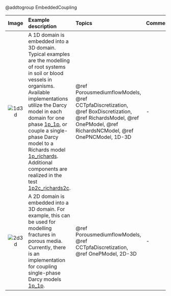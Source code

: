 @addtogroup EmbeddedCoupling


| Image | Example description | Topics | Comment |
|:----------:|:----------|:---------|:---------|
| ![1d3d](coupling_embedded_1d3d.svg) | A 1D domain is embedded into a 3D domain. Typical examples are the modelling of root systems in soil or blood vessels in organisms. Available implementations utilize the Darcy model in each domain for one phase [1p_1p](https://git.iws.uni-stuttgart.de/dumux-repositories/dumux/-/tree/master/test/multidomain/embedded/1d3d/1p_1p?ref_type=heads), or couple a single-phase Darcy model to a Richards model [1p_richards](https://git.iws.uni-stuttgart.de/dumux-repositories/dumux/-/tree/master/test/multidomain/embedded/1d3d/1p_richards?ref_type=heads). Additional components are realized in the test [1p2c_richards2c](https://git.iws.uni-stuttgart.de/dumux-repositories/dumux/-/tree/master/test/multidomain/embedded/1d3d/1p2c_richards2c?ref_type=heads). | @ref PorousmediumflowModels, @ref CCTpfaDiscretization, @ref BoxDiscretization, @ref RichardsModel, @ref OnePModel, @ref RichardsNCModel, @ref OnePNCModel, 1D-3D | - |
| ![2d3d](coupling_embedded_2d3d.svg) | A 2D domain is embedded into a 3D domain. For example, this can be used for modelling fractures in porous media. Currently, there is an implementation for coupling single-phase Darcy models [1p_1p](https://git.iws.uni-stuttgart.de/dumux-repositories/dumux/-/tree/master/test/multidomain/embedded/2d3d/1p_1p?ref_type=heads).| @ref PorousmediumflowModels, @ref CCTpfaDiscretization, @ref OnePModel, 2D-3D | - |
